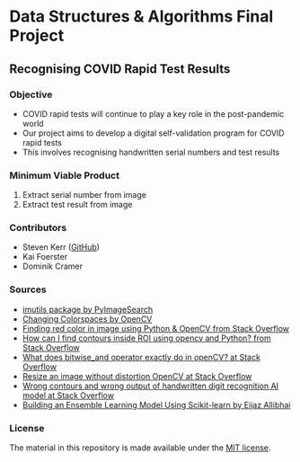 # Data Structures & Algorithms Final Project
## Recognising COVID Rapid Test Results

### Objective
* COVID rapid tests will continue to play a key role in the post-pandemic world 
* Our project aims to develop a digital self-validation program for COVID rapid tests
* This involves recognising handwritten serial numbers and test results

### Minimum Viable Product
1. Extract serial number from image
1. Extract test result from image 

### Contributors 
* Steven Kerr ([GitHub](https://github.com/smkerr))
* Kai Foerster
* Dominik Cramer

### Sources
* [imutils package by PyImageSearch](https://github.com/PyImageSearch/imutils/blob/master/demos/sorting_contours.py)
* [Changing Colorspaces by OpenCV](https://docs.opencv.org/4.x/df/d9d/tutorial_py_colorspaces.html)
* [Finding red color in image using Python & OpenCV from Stack Overflow](https://stackoverflow.com/questions/30331944/finding-red-color-in-image-using-python-opencv)
* [How can I find contours inside ROI using opencv and Python? from Stack Overflow](https://stackoverflow.com/questions/42004652/how-can-i-find-contours-inside-roi-using-opencv-and-python)
* [What does bitwise_and operator exactly do in openCV? at Stack Overflow](https://stackoverflow.com/questions/44333605/what-does-bitwise-and-operator-exactly-do-in-opencv)
* [Resize an image without distortion OpenCV at Stack Overflow](https://stackoverflow.com/questions/44650888/resize-an-image-without-distortion-opencv)
* [Wrong contours and wrong output of handwritten digit recognition AI model at Stack Overflow](https://stackoverflow.com/questions/62247234/wrong-contours-and-wrong-output-of-handwritten-digit-recognition-ai-model)
* [Building an Ensemble Learning Model Using Scikit-learn by Eijaz Allibhai](https://towardsdatascience.com/ensemble-learning-using-scikit-learn-85c4531ff86a)

### License
The material in this repository is made available under the [MIT license](https://github.com/smkerr/DSA--Final-Project/blob/main/LICENSE).
